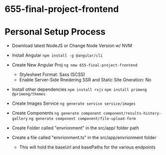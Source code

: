 # 655-final-project-frontend

# Personal Setup Process

-   Download latest NodeJS or Change Node Version w/ NVM
-   Install Angular
    `npm install -g @angular/cli`

-   Create New Angular Proj
    `ng new 655-final-project-frontend`

    - Stylesheet Format: Sass (SCSS)
    - Enable Server-Side Rnedering SSR and Static Site Gneration: No
    

-   Install other dependencies
    `npm install rxjs`
    `npm install primeng @primeng/themes`

-   Create Images Service
    `ng generate service service/images`

-   Create Components
    `ng generate component component/results-history-gallery`
    `ng generate component component/file-upload-form`

-   Create Folder called "envrionment" in the src/app/ folder path
-   Create a file called "envrionment.ts" in the src/app/envrionment folder
    -   This will hold the baseUrl and basePaths for the various endpoints
